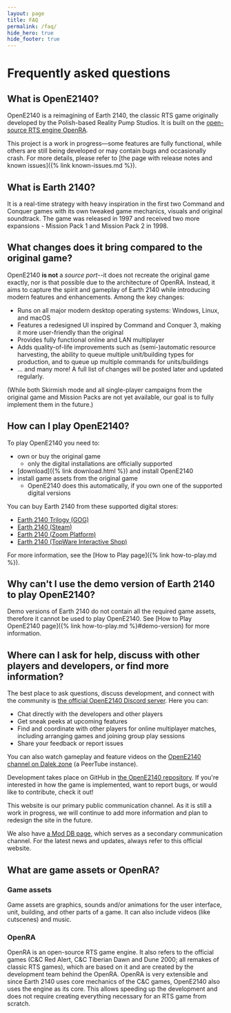 ```yaml
---
layout: page
title: FAQ
permalink: /faq/
hide_hero: true
hide_footer: true
---
```


# Frequently asked questions

## What is OpenE2140?

OpenE2140 is a reimagining of Earth 2140, the classic RTS game originally developed by the Polish-based Reality Pump Studios. It is built on the [open-source RTS engine OpenRA](https://www.openra.net).

This project is a work in progress—some features are fully functional, while others are still being developed or may contain bugs and occasionally crash. For more details, please refer to [the page with release notes and known issues]({% link known-issues.md %}).


## What is Earth 2140?

It is a real-time strategy with heavy inspiration in the first two Command and Conquer games with its own tweaked game mechanics, visuals and original soundtrack. The game was released in 1997 and received two more expansions - Mission Pack 1 and Mission Pack 2 in 1998.


## What changes does it bring compared to the original game?

OpenE2140 **is not** a *source port*--it does not recreate the original game exactly, nor is that possible due to the architecture of OpenRA. Instead, it aims to capture the spirit and gameplay of Earth 2140 while introducing modern features and enhancements. Among the key changes:

* Runs on all major modern desktop operating systems: Windows, Linux, and macOS
* Features a redesigned UI inspired by Command and Conquer 3, making it more user-friendly than the original
* Provides fully functional online and LAN multiplayer
* Adds quality-of-life improvements such as (semi-)automatic resource harvesting, the ability to queue multiple unit/building types for production, and to queue up multiple commands for units/buildings
* ... and many more! A full list of changes will be posted later and updated regularly.

(While both Skirmish mode and all single-player campaigns from the original game and Mission Packs are not yet available, our goal is to fully implement them in the future.)


## How can I play OpenE2140?

To play OpenE2140 you need to:

* own or buy the original game
    - only the digital installations are officially supported
* [download]({% link download.html %}) and install OpenE2140
* install game assets from the original game
    - OpenE2140 does this automatically, if you own one of the supported digital versions

You can buy Earth 2140 from these supported digital stores:

- [Earth 2140 Trilogy (GOG)](https://www.gog.com/game/earth_2140_trilogy)
- [Earth 2140 (Steam)](https://store.steampowered.com/app/253860/Earth_2140/)
- [Earth 2140 (Zoom Platform)](https://www.zoom-platform.com/product/earth-2140-trilogy)
- [Earth 2140 (TopWare Interactive Shop)](https://www.topwareshop.com/index.php?id_product=36&controller=product&id_lang=3)

For more information, see the [How to Play page]({% link how-to-play.md %}).


## Why can't I use the demo version of Earth 2140 to play OpenE2140?

Demo versions of Earth 2140 do not contain all the required game assets, therefore it cannot be used to play OpenE2140. See [How to Play OpenE2140 page]({% link how-to-play.md %}#demo-version) for more information.


## Where can I ask for help, discuss with other players and developers, or find more information?

The best place to ask questions, discuss development, and connect with the community is [the official OpenE2140 Discord server](https://discord.gg/KNcX5BxA37). Here you can:
- Chat directly with the developers and other players
- Get sneak peeks at upcoming features
- Find and coordinate with other players for online multiplayer matches, including arranging games and joining group play sessions
- Share your feedback or report issues

You can also watch gameplay and feature videos on the [OpenE2140 channel on Dalek.zone](https://dalek.zone/c/opene2140/videos) (a PeerTube instance).

Development takes place on GitHub in [the OpenE2140 repository](https://github.com/OpenE2140/OpenE2140). If you're interested in how the game is implemented, want to report bugs, or would like to contribute, check it out!

This website is our primary public communication channel. As it is still a work in progress, we will continue to add more information and plan to redesign the site in the future.

We also have [a Mod DB page](https://www.moddb.com/mods/opene2140), which serves as a secondary communication channel. For the latest news and updates, always refer to this official website.


## What are game assets or OpenRA?

### Game assets

Game assets are graphics, sounds and/or animations for the user interface, unit, building, and other parts of a game. It can also include videos (like cutscenes) and music.

### OpenRA

OpenRA is an open-source RTS game engine. It also refers to the official games (C&C Red Alert, C&C Tiberian Dawn and Dune 2000; all remakes of classic RTS games), which are based on it and are created by the development team behind the OpenRA. OpenRA is very extensible and since Earth 2140 uses core mechanics of the C&C games, OpenE2140 also uses the engine as its core. This allows speeding up the development and does not require creating everything necessary for an RTS game from scratch.


